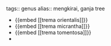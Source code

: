 tags:: genus
alias:: mengkirai, ganja tree

- {{embed [[trema orientalis]]}}
- {{embed [[trema micrantha]]}}
- {{embed [[trema tomentosa]]}}
-